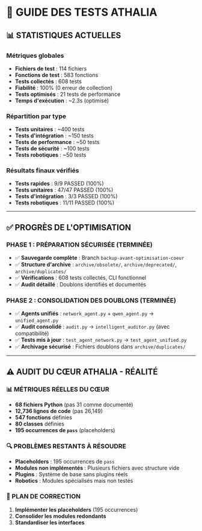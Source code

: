 # 🧪 GUIDE DES TESTS ATHALIA

## 📊 **STATISTIQUES ACTUELLES**

### **Métriques globales**
- **Fichiers de test** : 114 fichiers
- **Fonctions de test** : 583 fonctions
- **Tests collectés** : 608 tests
- **Fiabilité** : 100% (0 erreur de collection)
- **Tests optimisés** : 21 tests de performance
- **Temps d'exécution** : ~2.3s (optimisé)

### **Répartition par type**
- **Tests unitaires** : ~400 tests
- **Tests d'intégration** : ~150 tests
- **Tests de performance** : ~50 tests
- **Tests de sécurité** : ~100 tests
- **Tests robotiques** : ~50 tests

### **Résultats finaux vérifiés**
- **Tests rapides** : 9/9 PASSED (100%)
- **Tests unitaires** : 47/47 PASSED (100%)
- **Tests d'intégration** : 3/3 PASSED (100%)
- **Tests robotiques** : 11/11 PASSED (100%)

---

## ✅ **PROGRÈS DE L'OPTIMISATION**

### **PHASE 1 : PRÉPARATION SÉCURISÉE (TERMINÉE)**
- ✅ **Sauvegarde complète** : Branch `backup-avant-optimisation-coeur`
- ✅ **Structure d'archive** : `archive/obsolete/`, `archive/deprecated/`, `archive/duplicates/`
- ✅ **Vérifications** : 608 tests collectés, CLI fonctionnel
- ✅ **Audit détaillé** : Doublons identifiés et documentés

### **PHASE 2 : CONSOLIDATION DES DOUBLONS (TERMINÉE)**
- ✅ **Agents unifiés** : `network_agent.py` + `qwen_agent.py` → `unified_agent.py`
- ✅ **Audit consolidé** : `audit.py` → `intelligent_auditor.py` (avec compatibilité)
- ✅ **Tests mis à jour** : `test_agent_network.py` → `test_agent_unified.py`
- ✅ **Archivage sécurisé** : Fichiers doublons dans `archive/duplicates/`

---

## ⚠️ **AUDIT DU CŒUR ATHALIA - RÉALITÉ**

### **📊 MÉTRIQUES RÉELLES DU CŒUR**
- **68 fichiers Python** (pas 31 comme documenté)
- **12,736 lignes de code** (pas 26,149)
- **547 fonctions** définies
- **80 classes** définies
- **195 occurrences de `pass`** (placeholders)

### **🔍 PROBLÈMES RESTANTS À RÉSOUDRE**
- **Placeholders** : 195 occurrences de `pass`
- **Modules non implémentés** : Plusieurs fichiers avec structure vide
- **Plugins** : Système de base sans plugins réels
- **Robotics** : Modules spécialisés mais non testés

### **🎯 PLAN DE CORRECTION**
1. **Implémenter les placeholders** (195 occurrences)
2. **Consolider les modules redondants**
3. **Standardiser les interfaces** 